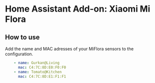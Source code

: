 # Home Assistant Add-on: Xiaomi Mi Flora

## How to use

Add the name and MAC adresses of your MiFlora sensors to the configuration.
```yaml
    - name: Gurkan@Living
      mac: C4:7C:8D:E0:F0:F0
    - name: Tomato@Kitchen
      mac: C4:7C:8D:E1:F1:F1
```
